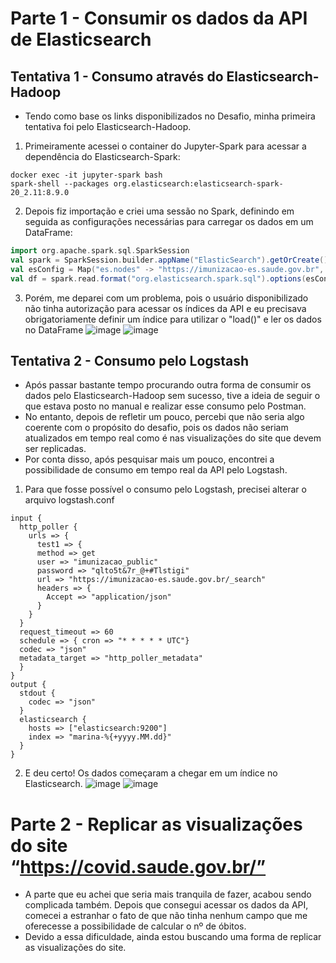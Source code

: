 # Parte 1 - Consumir os dados da API de Elasticsearch
## Tentativa 1 - Consumo através do Elasticsearch-Hadoop
- Tendo como base os links disponibilizados no Desafio, minha primeira tentativa foi pelo Elasticsearch-Hadoop.
1. Primeiramente acessei o container do Jupyter-Spark para acessar a dependência do Elasticsearch-Spark:
```
docker exec -it jupyter-spark bash
spark-shell --packages org.elasticsearch:elasticsearch-spark-20_2.11:8.9.0
```
2. Depois fiz importação e criei uma sessão no Spark, definindo em seguida as configurações necessárias para carregar os dados em um DataFrame:
```scala
import org.apache.spark.sql.SparkSession
val spark = SparkSession.builder.appName("ElasticSearch").getOrCreate()
val esConfig = Map("es.nodes" -> "https://imunizacao-es.saude.gov.br", "es.net.http.auth.user" -> "imunizacao_public", "es.net.http.auth.pass" -> "qlto5t&7r_@+#Tlstigi", "es.resource.read" -> "desc-imunizacao-v5", "es.nodes.wan.only" -> "true", "es.port" -> "443")
val df = spark.read.format("org.elasticsearch.spark.sql").options(esConfig).load()
```
3. Porém, me deparei com um problema, pois o usuário disponibilizado não tinha autorização para acessar os índices da API e eu precisava obrigatoriamente definir um índice para utilizar o "load()" e ler os dados no DataFrame
![image](https://github.com/Marinaafc/desafio-semantix/assets/107056644/5061468e-e658-4315-9f95-283201100aed)
![image](https://github.com/Marinaafc/desafio-semantix/assets/107056644/5606c120-0dcf-49bf-9836-442265fd33ff)


## Tentativa 2 - Consumo pelo Logstash
- Após passar bastante tempo procurando outra forma de consumir os dados pelo Elasticsearch-Hadoop sem sucesso, tive a ideia de seguir o que estava posto no manual e realizar esse consumo pelo Postman.
- No entanto, depois de refletir um pouco, percebi que não seria algo coerente com o propósito do desafio, pois os dados não seriam atualizados em tempo real como é nas visualizações do site que devem ser replicadas.
- Por conta disso, após pesquisar mais um pouco, encontrei a possibilidade de consumo em tempo real da API pelo Logstash.
1. Para que fosse possível o consumo pelo Logstash, precisei alterar o arquivo logstash.conf
```
input {
  http_poller {
    urls => {
      test1 => {
      method => get
      user => "imunizacao_public"
      password => "qlto5t&7r_@+#Tlstigi"
      url => "https://imunizacao-es.saude.gov.br/_search"
      headers => {
        Accept => "application/json"
      }
    }
  }
  request_timeout => 60
  schedule => { cron => "* * * * * UTC"}
  codec => "json"
  metadata_target => "http_poller_metadata"
  }
}
output {
  stdout {
    codec => "json"
  }
  elasticsearch {
    hosts => ["elasticsearch:9200"]
    index => "marina-%{+yyyy.MM.dd}"
  }
}
```
2. E deu certo! Os dados começaram a chegar em um índice no Elasticsearch.
![image](https://github.com/Marinaafc/desafio-semantix/assets/107056644/141a1681-1620-49f4-9c63-1d0d5c23b33f)
![image](https://github.com/Marinaafc/desafio-semantix/assets/107056644/977dfcc0-b87d-4f9f-9a23-f3476c17457b)



# Parte 2 - Replicar as visualizações do site “https://covid.saude.gov.br/”
- A parte que eu achei que seria mais tranquila de fazer, acabou sendo complicada também. Depois que consegui acessar os dados da API, comecei a estranhar o fato de que não tinha nenhum campo que me oferecesse a possibilidade de calcular o nº de óbitos.
- Devido a essa dificuldade, ainda estou buscando uma forma de replicar as visualizações do site.
